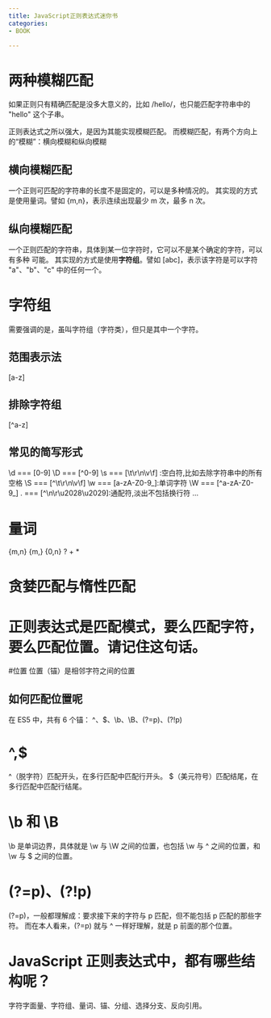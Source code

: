 ```yaml
---
title: JavaScript正则表达式迷你书
categories: 
- BOOK

---
```


# 两种模糊匹配
如果正则只有精确匹配是没多大意义的，比如 /hello/，也只能匹配字符串中的 "hello" 这个子串。

正则表达式之所以强大，是因为其能实现模糊匹配。
而模糊匹配，有两个方向上的“模糊”：横向模糊和纵向模糊

## 横向模糊匹配
一个正则可匹配的字符串的长度不是固定的，可以是多种情况的。
其实现的方式是使用量词。譬如 {m,n}，表示连续出现最少 m 次，最多 n 次。
## 纵向模糊匹配

一个正则匹配的字符串，具体到某一位字符时，它可以不是某个确定的字符，可以有多种
可能。
其实现的方式是使用**字符组**。譬如 [abc]，表示该字符是可以字符 "a"、"b"、"c" 中的任何一个。

# 字符组
需要强调的是，虽叫字符组（字符类），但只是其中一个字符。
## 范围表示法
[a-z]
## 排除字符组
[^a-z]
## 常见的简写形式
\d === [0-9]
\D === [^0-9]
\s === [\t\r\n\v\f] :空白符,比如去除字符串中的所有空格
\S === [^\t\r\n\v\f]
\w === [a-zA-Z0-9_]:单词字符
\W === [^a-zA-Z0-9_]
. === [^\n\r\u2028\u2029]:通配符,淡出不包括换行符
...

# 量词
{m,n}
{m,}
{0,n}
?
+
*

# 贪婪匹配与惰性匹配



# 正则表达式是匹配模式，要么匹配字符，要么匹配位置。请记住这句话。


#位置
位置（锚）是相邻字符之间的位置

## 如何匹配位置呢
在 ES5 中，共有 6 个锚：
^、$、\b、\B、(?=p)、(?!p)


# ^,$
^（脱字符）匹配开头，在多行匹配中匹配行开头。
$（美元符号）匹配结尾，在多行匹配中匹配行结尾。

# \b 和 \B
\b 是单词边界，具体就是 \w 与 \W 之间的位置，也包括 \w 与 ^ 之间的位置，和 \w 与 $ 之间的位置。

# (?=p)、(?!p)
(?=p)，一般都理解成：要求接下来的字符与 p 匹配，但不能包括 p 匹配的那些字符。
而在本人看来，(?=p) 就与 ^ 一样好理解，就是 p 前面的那个位置。

# JavaScript 正则表达式中，都有哪些结构呢？
字符字面量、字符组、量词、锚、分组、选择分支、反向引用。